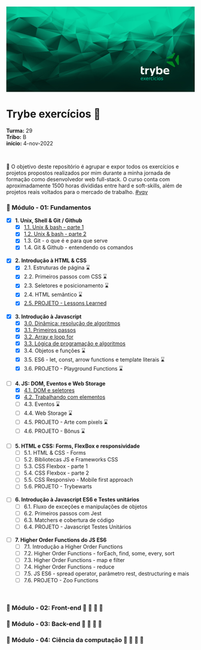 ![main-banner-trybe](./assets/main-banner-trybe.jpg)

# Trybe exercícios :rocket:

**Turma:** 29  <br>
**Tribo:** B <br>
**início:** 4-nov-2022

<br>

:dart: O objetivo deste repositório é agrupar e expor todos os exercícios e projetos propostos realizados por mim durante a minha jornada de formação como desenvolvedor web full-stack. O curso conta com aproximadamente 1500 horas divididas entre hard e soft-skills, além de projetos reais voltados para o mercado de trabalho. [#vqv]()
<br>

### :round_pushpin: Módulo - 01: Fundamentos

- [x] **1. Unix, Shell & Git / Github**
	- [x] [1.1. Unix & bash - parte 1](./01-fundamentos/01-unix-e-shell/d1/)
	- [x] [1.2. Unix & bash - parte 2](./01-fundamentos/01-unix-e-shell/d2/)
	- [x] 1.3. Git - o que é e para que serve
	- [x] 1.4. Git & Github - entendendo os comandos
	
  <br>
- [x] **2. Introdução à HTML & CSS**
	- [x] 2.1. Estruturas de página :hourglass:
	- [x] 2.2. Primeiros passos com CSS :hourglass:
	- [x] 2.3. Seletores e posicionamento :hourglass:
	- [x] 2.4. HTML semântico :hourglass:
	- [x] [2.5. PROJETO - Lessons Learned]()
	
  <br>
- [x] **3. Introdução à Javascript**
	- [x] [3.0. Dinâmica: resolução de algoritmos](/01-fundamentos/03-intro-js/d0-intro/)
	- [x] [3.1. Primeiros passos](./01-fundamentos/03-intro-js/d1-introducao-js/)
	- [X] [3.2. Array e loop for](./01-fundamentos/03-intro-js/d2-repeticoes/)
	- [x] [3.3. Lógica de programação e algoritmos](./01-fundamentos/03-intro-js/d3-algoritmos/)
	- [x] 3.4. Objetos e funções :hourglass:
	- [x] 3.5. ES6 - let, const, arrow functions e template literais :hourglass:
	- [x] 3.6. PROJETO - Playground Functions :hourglass:
	
  <br>
- [ ] **4. JS: DOM, Eventos e Web Storage**
	- [x] [4.1. DOM e seletores](./01-fundamentos/05-DOM/d1-seletores)
	- [x] [4.2. Trabalhando com elementos](./01-fundamentos/04-DOM/d2-parents/)
	- [ ] 4.3. Eventos :hourglass:
	- [ ] 4.4. Web Storage :hourglass:
	- [ ] 4.5. PROJETO - Arte com pixels :hourglass:
	- [ ] 4.6. PROJETO - Bônus :hourglass:
	
  <br>
- [ ] **5. HTML e CSS: Forms, FlexBox e responsividade**
	- [ ] 5.1. HTML  & CSS - Forms
	- [ ] 5.2. Bibliotecas JS e Frameworks CSS
	- [ ] 5.3. CSS Flexbox - parte 1
	- [ ] 5.4. CSS Flexbox - parte 2
	- [ ] 5.5. CSS Responsivo - Mobile first approach
	- [ ] 5.6. PROJETO - Trybewarts
	
  <br>
- [ ] **6. Introdução à Javascript ES6 e Testes unitários**
	- [ ] 6.1. Fluxo de exceções e manipulações de objetos
	- [ ] 6.2. Primeiros passos com Jest
	- [ ] 6.3. Matchers e cobertura de código
	- [ ] 6.4. PROJETO - Javascript Testes Unitários
	
  <br>
- [ ] **7. Higher Order Functions do JS ES6**
	- [ ] 7.1. Introdução a Higher Order Functions
	- [ ] 7.2. Higher Order Functions - forEach, find, some, every, sort
	- [ ] 7.3. Higher Order Functions - map e filter
	- [ ] 7.4. Higher Order Functions - reduce
	- [ ] 7.5. JS ES6 - spread operator, parâmetro rest, destructuring e mais
	- [ ] 7.6. PROJETO - Zoo Functions
	
<br>

### :round_pushpin: Módulo - 02: Front-end  :rotating_light: :construction: :construction: :construction:

### :round_pushpin: Módulo - 03: Back-end :rotating_light: :construction: :construction: :construction:

### :round_pushpin: Módulo - 04: Ciência da computação :rotating_light: :construction: :construction: :construction: